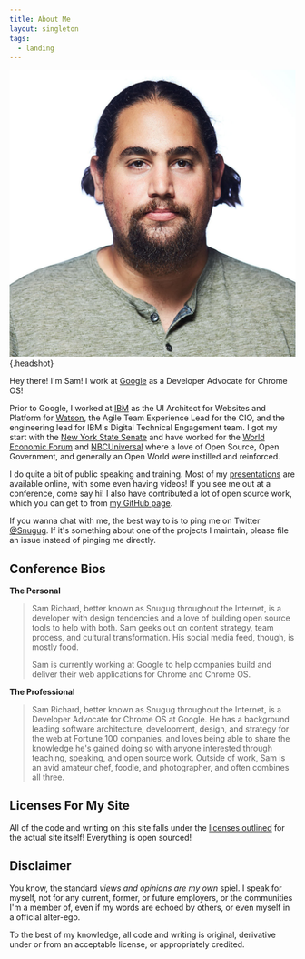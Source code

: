 ```yaml
---
title: About Me
layout: singleton
tags:
  - landing
---
```


![Headshot of Sam](/images/me/square.jpg){.headshot}

Hey there! I'm Sam! I work at [Google](https://www.google.com) as a Developer Advocate for Chrome OS!

Prior to Google, I worked at [IBM](https://www.ibm.com/us-en/) as the UI Architect for Websites and Platform for [Watson](https://www.ibm.com/watson/), the Agile Team Experience Lead for the CIO, and the engineering lead for IBM's Digital Technical Engagement team. I got my start with the [New York State Senate](http://www.nysenate.gov) and have worked for the [World Economic Forum](http://www.weforum.org) and [NBCUniversal](http://www.nbcuniversal.com/) where a love of Open Source, Open Government, and generally an Open World were instilled and reinforced.

I do quite a bit of public speaking and training. Most of my [presentations](https://snugug.com/presentations/) are available online, with some even having videos! If you see me out at a conference, come say hi! I also have contributed a lot of open source work, which you can get to from [my GitHub page](https://github.com/snugug).

If you wanna chat with me, the best way to is to ping me on Twitter [@Snugug](http://www.twitter.com/Snugug). If it's something about one of the projects I maintain, please file an issue instead of pinging me directly.

## Conference Bios

**The Personal**

> Sam Richard, better known as Snugug throughout the Internet, is a developer with design tendencies and a love of building open source tools to help with both. Sam geeks out on content strategy, team process, and cultural transformation. His social media feed, though, is mostly food.
>
> Sam is currently working at Google to help companies build and deliver their web applications for Chrome and Chrome OS.

**The Professional**

> Sam Richard, better known as Snugug throughout the Internet, is a Developer Advocate for Chrome OS at Google. He has a background leading software architecture, development, design, and strategy for the web at Fortune 100 companies, and loves being able to share the knowledge he's gained doing so with anyone interested through teaching, speaking, and open source work. Outside of work, Sam is an avid amateur chef, foodie, and photographer, and often combines all three.

## Licenses For My Site

All of the code and writing on this site falls under the [licenses outlined](https://github.com/Snugug/blog/blob/master/LICENSE.md) for the actual site itself! Everything is open sourced!

## Disclaimer

You know, the standard _views and opinions are my own_ spiel. I speak for myself, not for any current, former, or future employers, or the communities I'm a member of, even if my words are echoed by others, or even myself in a official alter-ego.

To the best of my knowledge, all code and writing is original, derivative under or from an acceptable license, or appropriately credited.
